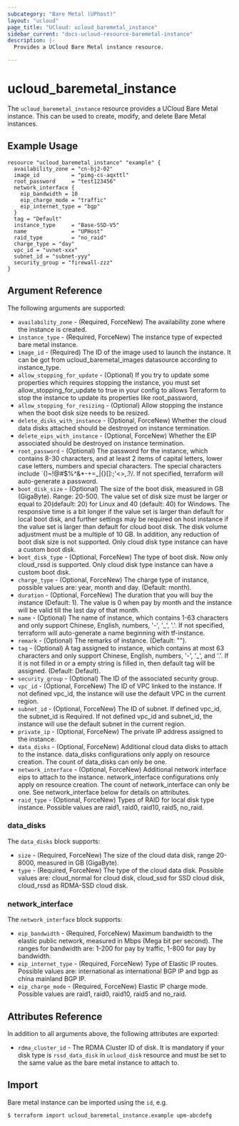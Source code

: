 ```yaml
---
subcategory: "Bare Metal (UPhost)"
layout: "ucloud"
page_title: "UCloud: ucloud_baremetal_instance"
sidebar_current: "docs-ucloud-resource-baremetal-instance"
description: |-
  Provides a UCloud Bare Metal instance resource.

---
```


# ucloud_baremetal_instance

The `ucloud_baremetal_instance` resource provides a UCloud Bare Metal instance. This can be used to create, modify, and delete Bare Metal instances.

## Example Usage
```hcl
resource "ucloud_baremetal_instance" "example" {
  availability_zone = "cn-bj2-02"
  image_id          = "pimg-cs-aqxttl"
  root_password     = "test123456"
  network_interface {
    eip_bandwidth = 10
    eip_charge_mode = "traffic"
    eip_internet_type = "bgp"
  }
  tag = "Default"
  instance_type     = "Base-SSD-V5"
  name              = "UPHost"
  raid_type         = "no_raid" 
  charge_type = "day"
  vpc_id = "uvnet-xxx"
  subnet_id = "subnet-yyy"
  security_group = "firewall-zzz"
}
```

## Argument Reference

The following arguments are supported:

- `availability_zone` - (Required, ForceNew) The availability zone where the instance is created.
- `instance_type` - (Required, ForceNew) The instance type of expected bare metal instance.
- `image_id` - (Required) The ID of the image used to launch the instance. It can be got from ucloud_baremetal_images datasource according to instance_type.
- `allow_stopping_for_update` - (Optional) If you try to update some properties which requires stopping the instance, you must set allow_stopping_for_update to true in your config to allows Terraform to stop the instance to update its properties like root_password,
- `allow_stopping_for_resizing` - (Optional) Allow stopping the instance when the boot disk size needs to be resized.
- `delete_disks_with_instance` - (Optional, ForceNew) Whether the cloud data disks attached should be destroyed on instance termination.
- `delete_eips_with_instance` - (Optional, ForceNew) Whether the EIP associated should be destroyed on instance termination.
- `root_password` - (Optional) The password for the instance, which contains 8-30 characters, and at least 2 items of capital letters, lower case letters, numbers and special characters. The special characters include `()~!@#$%^&*-+=_|{}\[]:;'<>,.?/. If not specified, terraform will auto-generate a password.
- `boot_disk_size` - (Optional) The size of the boot disk, measured in GB (GigaByte). Range: 20-500. The value set of disk size must be larger or equal to 20(default: 20) for Linux and 40 (default: 40) for Windows. The responsive time is a bit longer if the value set is larger than default for local boot disk, and further settings may be required on host instance if the value set is larger than default for cloud boot disk. The disk volume adjustment must be a multiple of 10 GB. In addition, any reduction of boot disk size is not supported. Only cloud disk type instance can have a custom boot disk.
- `boot_disk_type` - (Optional, ForceNew) The type of boot disk. Now only cloud_rssd is supported. Only cloud disk type instance can have a custom boot disk.
- `charge_type` - (Optional, ForceNew) The charge type of instance, possible values are: year, month and day. (Default: month).
- `duration` - (Optional, ForceNew) The duration that you will buy the instance (Default: 1). The value is 0 when pay by month and the instance will be valid till the last day of that month.
- `name` - (Optional) The name of instance, which contains 1-63 characters and only support Chinese, English, numbers, '-', '_', '.'. If not specified, terraform will auto-generate a name beginning with tf-instance.
- `remark` - (Optional) The remarks of instance. (Default: "").
- `tag` - (Optional) A tag assigned to instance, which contains at most 63 characters and only support Chinese, English, numbers, '-', '_', and '.'. If it is not filled in or a empty string is filled in, then default tag will be assigned. (Default: Default).
- `security_group` - (Optional) The ID of the associated security group.
- `vpc_id` - (Optional, ForceNew) The ID of VPC linked to the instance. If not defined vpc_id, the instance will use the default VPC in the current region.
- `subnet_id` - (Optional, ForceNew) The ID of subnet. If defined vpc_id, the subnet_id is Required. If not defined vpc_id and subnet_id, the instance will use the default subnet in the current region.
- `private_ip` - (Optional, ForceNew) The private IP address assigned to the instance.
- `data_disks` - (Optional, ForceNew) Additional cloud data disks to attach to the instance. data_disks configurations only apply on resource creation. The count of data_disks can only be one.
- `network_interface` - (Optional, ForceNew) Additional network interface eips to attach to the instance. network_interface configurations only apply on resource creation. The count of network_interface can only be one. See network_interface below for details on attributes.
- `raid_type` -  (Optional, ForceNew) Types of RAID for local disk type instance. Possible values are raid1, raid0, raid10, raid5, no_raid.

### data_disks

The `data_disks` block supports:

- `size` - (Required, ForceNew) The size of the cloud data disk, range 20-8000, measured in GB (GigaByte).
- `type` - (Required, ForceNew) The type of the cloud data disk. Possible values are: cloud_normal for cloud disk, cloud_ssd for SSD cloud disk, cloud_rssd as RDMA-SSD cloud disk.

### network_interface

The `network_interface` block supports:

- `eip_bandwidth` - (Required, ForceNew) Maximum bandwidth to the elastic public network, measured in Mbps (Mega bit per second). The ranges for bandwidth are: 1-200 for pay by traffic, 1-800 for pay by bandwidth.
- `eip_internet_type` - (Required, ForceNew) Type of Elastic IP routes. Possible values are: international as international BGP IP and bgp as china mainland BGP IP.
- `eip_charge_mode` - (Required, ForceNew) Elastic IP charge mode.  Possible values are raid1, raid0, raid10, raid5 and no_raid.

## Attributes Reference

In addition to all arguments above, the following attributes are exported:

* `rdma_cluster_id` - The RDMA Cluster ID of disk. It is mandatory if your disk type is `rssd_data_disk` in `ucloud_disk` resource and must be set to the same value as the bare metal instance to attach to.

## Import

Bare metal instance can be imported using the `id`, e.g.

```
$ terraform import ucloud_baremetal_instance.example upm-abcdefg
```
